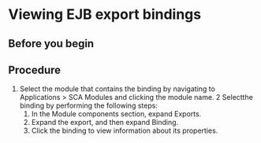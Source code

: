 <!-- image -->

# Viewing EJB export bindings

## Before you begin

## Procedure

1. Select the module
that contains the binding by navigating to Applications > SCA Modules and clicking the
module name.
2 Selectthe binding by performing the following steps:
    1. In the Module components section,
expand Exports.
    2. Expand the export, and then
expand Binding.
    3. Click the binding to view
information about its properties.